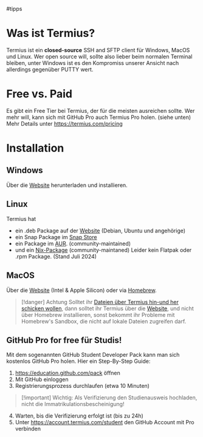 #tipps 
# Was ist Termius?
Termius ist ein **closed-source** SSH and SFTP client für Windows, MacOS und Linux. 
Wer open source will, sollte also lieber beim normalen Terminal bleiben, unter Windows ist es den Kompromiss unserer Ansicht nach allerdings gegenüber PUTTY wert.
# Free vs. Paid
Es gibt ein Free Tier bei Termius, der für die meisten ausreichen sollte.
Wer mehr will, kann sich mit GitHub Pro auch Termius Pro holen. (siehe unten)
Mehr Details unter https://termius.com/pricing
# Installation
## Windows
Über die [Website](https://termius.com/free-ssh-client-for-windows) herunterladen und installieren.
## Linux 
Termius hat 
- ein .deb Package auf der [Website](https://termius.com/free-ssh-client-for-linux) (Debian, Ubuntu und angehörige)
- ein Snap Package im [Snap Store](https://snapcraft.io/termius-app) 
- ein Package im [AUR](https://aur.archlinux.org/packages/termius).  (community-maintained)
- und ein [Nix-Package](https://search.nixos.org/packages) (community-maintaned)
Leider kein Flatpak oder .rpm Package. (Stand Juli 2024)
## MacOS
Über die [Website](https://termius.com/free-ssh-client-for-mac-os) (Intel & Apple Silicon) oder via [Homebrew](https://formulae.brew.sh/cask/termius).

> [!danger]  Achtung
> Solltet ihr [Dateien über Termius hin-und her schicken wollen](Dateiaustausch%20mit%20dem%20Server.md#1.%20FTP%20in%20Termius), dann solltet ihr Termius über die [Website](https://termius.com/download/macos), und nicht über Homebrew installieren, sonst bekommt ihr Probleme mit Homebrew's Sandbox, die nicht auf lokale Dateien zugreifen darf.
## GitHub Pro for free für Studis!
Mit dem sogenannten GitHub Student Developer Pack kann man sich kostenlos GitHub Pro holen. Hier ein Step-By-Step Guide:
1. https://education.github.com/pack öffnen
2. Mit GitHub einloggen
3. Registrierungsprozess durchlaufen (etwa 10 Minuten)
>[!important] Wichtig: Als Verifizierung den Studienausweis hochladen, nicht die Immatrikulationsbescheinigung!
4. Warten, bis die Verifizierung erfolgt ist (bis zu 24h)
5. Unter https://account.termius.com/student den GitHub Account mit Pro verbinden